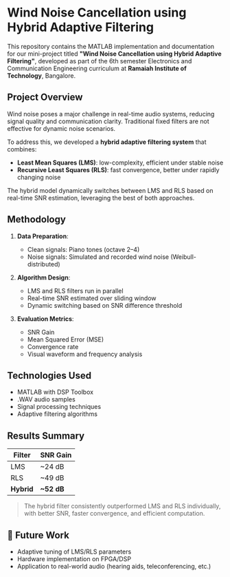 # Wind Noise Cancellation using Hybrid Adaptive Filtering 

This repository contains the MATLAB implementation and documentation for our mini-project titled **"Wind Noise Cancellation using Hybrid Adaptive Filtering"**, developed as part of the 6th semester Electronics and Communication Engineering curriculum at **Ramaiah Institute of Technology**, Bangalore.

## Project Overview

Wind noise poses a major challenge in real-time audio systems, reducing signal quality and communication clarity. Traditional fixed filters are not effective for dynamic noise scenarios.

To address this, we developed a **hybrid adaptive filtering system** that combines:
- **Least Mean Squares (LMS)**: low-complexity, efficient under stable noise
- **Recursive Least Squares (RLS)**: fast convergence, better under rapidly changing noise

The hybrid model dynamically switches between LMS and RLS based on real-time SNR estimation, leveraging the best of both approaches.

## Methodology

1. **Data Preparation**:
   - Clean signals: Piano tones (octave 2–4)
   - Noise signals: Simulated and recorded wind noise (Weibull-distributed)

2. **Algorithm Design**:
   - LMS and RLS filters run in parallel
   - Real-time SNR estimated over sliding window
   - Dynamic switching based on SNR difference threshold

3. **Evaluation Metrics**:
   - SNR Gain
   - Mean Squared Error (MSE)
   - Convergence rate
   - Visual waveform and frequency analysis

## Technologies Used

- MATLAB with DSP Toolbox
- .WAV audio samples
- Signal processing techniques
- Adaptive filtering algorithms

## Results Summary

|   Filter   |  SNR Gain  |
|------------|------------|
|    LMS     |   ~24 dB   |
|    RLS     |   ~49 dB   |
| **Hybrid** | **~52 dB** |

> The hybrid filter consistently outperformed LMS and RLS individually, with better SNR, faster convergence, and efficient computation.

## 🧩 Future Work

- Adaptive tuning of LMS/RLS parameters
- Hardware implementation on FPGA/DSP
- Application to real-world audio (hearing aids, teleconferencing, etc.)
